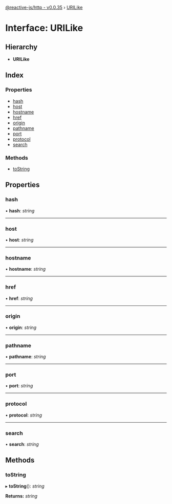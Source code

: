 [@reactive-js/http - v0.0.35](../README.md) › [URILike](urilike.md)

# Interface: URILike

## Hierarchy

* **URILike**

## Index

### Properties

* [hash](urilike.md#hash)
* [host](urilike.md#host)
* [hostname](urilike.md#hostname)
* [href](urilike.md#href)
* [origin](urilike.md#origin)
* [pathname](urilike.md#pathname)
* [port](urilike.md#port)
* [protocol](urilike.md#protocol)
* [search](urilike.md#search)

### Methods

* [toString](urilike.md#tostring)

## Properties

###  hash

• **hash**: *string*

___

###  host

• **host**: *string*

___

###  hostname

• **hostname**: *string*

___

###  href

• **href**: *string*

___

###  origin

• **origin**: *string*

___

###  pathname

• **pathname**: *string*

___

###  port

• **port**: *string*

___

###  protocol

• **protocol**: *string*

___

###  search

• **search**: *string*

## Methods

###  toString

▸ **toString**(): *string*

**Returns:** *string*
